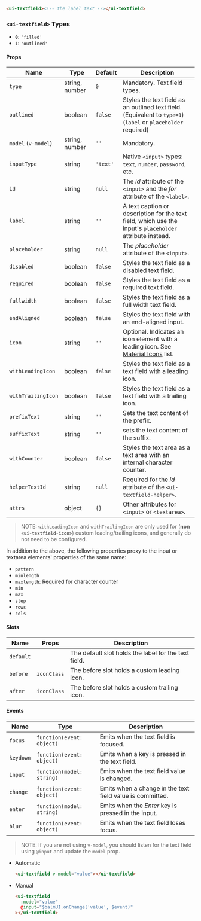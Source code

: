 ```html
<ui-textfield><!-- the label text --></ui-textfield>
```

### `<ui-textfield>` Types

- `0`: `'filled'`
- `1`: `'outlined'`

#### Props

| Name                | Type           | Default  | Description                                                                                                   |
| ------------------- | -------------- | -------- | ------------------------------------------------------------------------------------------------------------- |
| `type`              | string, number | `0`      | Mandatory. Text field types.                                                                                  |
| `outlined`          | boolean        | `false`  | Styles the text field as an outlined text field. (Equivalent to `type=1`) (`label` or `placeholder` required) |
| `model` (`v-model`) | string, number | `''`     | Mandatory.                                                                                                    |
| `inputType`         | string         | `'text'` | Native `<input>` types: `text`, `number`, `password`, etc.                                                    |
| `id`                | string         | `null`   | The _id_ attribute of the `<input>` and the _for_ attribute of the `<label>`.                                 |
| `label`             | string         | `''`     | A text caption or description for the text field, which use the input's `placeholder` attribute instead.      |
| `placeholder`       | string         | `null`   | The _placeholder_ attribute of the `<input>`.                                                                 |
| `disabled`          | boolean        | `false`  | Styles the text field as a disabled text field.                                                               |
| `required`          | boolean        | `false`  | Styles the text field as a required text field.                                                               |
| `fullwidth`         | boolean        | `false`  | Styles the text field as a full width text field.                                                             |
| `endAligned`        | boolean        | `false`  | Styles the text field with an end-aligned input.                                                              |
| `icon`              | string         | `''`     | Optional. Indicates an icon element with a leading icon. See [Material Icons](/#/icons) list.                 |
| `withLeadingIcon`   | boolean        | `false`  | Styles the text field as a text field with a leading icon.                                                    |
| `withTrailingIcon`  | boolean        | `false`  | Styles the text field as a text field with a trailing icon.                                                   |
| `prefixText`        | string         | `''`     | Sets the text content of the prefix.                                                                          |
| `suffixText`        | string         | `''`     | sets the text content of the suffix.                                                                          |
| `withCounter`       | boolean        | `false`  | Styles the text area as a text area with an internal character counter.                                       |
| `helperTextId`      | string         | `null`   | Required for the _id_ attribute of the `<ui-textfield-helper>`.                                               |
| `attrs`             | object         | `{}`     | Other attributes for `<input>` or `<textarea>`.                                                               |

> NOTE: `withLeadingIcon` and `withTrailingIcon` are only used for (**non `<ui-textfield-icon>`**) custom leading/trailing icons, and generally do not need to be configured.

In addition to the above, the following properties proxy to the input or textarea elements' properties of the same name:

- `pattern`
- `minlength`
- `maxlength`: Required for character counter
- `min`
- `max`
- `step`
- `rows`
- `cols`

#### Slots

| Name      | Props       | Description                                          |
| --------- | ----------- | ---------------------------------------------------- |
| `default` |             | The default slot holds the label for the text field. |
| `before`  | `iconClass` | The before slot holds a custom leading icon.         |
| `after`   | `iconClass` | The before slot holds a custom trailing icon.        |

#### Events

| Name      | Type                      | Description                                               |
| --------- | ------------------------- | --------------------------------------------------------- |
| `focus`   | `function(event: object)` | Emits when the text field is focused.                     |
| `keydown` | `function(event: object)` | Emits when a key is pressed in the text field.            |
| `input`   | `function(model: string)` | Emits when the text field value is changed.               |
| `change`  | `function(event: object)` | Emits when a change in the text field value is committed. |
| `enter`   | `function(model: string)` | Emits when the _Enter_ key is pressed in the input.       |
| `blur`    | `function(event: object)` | Emits when the text field loses focus.                    |

> NOTE: If you are not using `v-model`, you should listen for the text field using `@input` and update the `model` prop.

- Automatic
  ```html
  <ui-textfield v-model="value"></ui-textfield>
  ```
- Manual
  ```html
  <ui-textfield
    :model="value"
    @input="$balmUI.onChange('value', $event)"
  ></ui-textfield>
  ```
